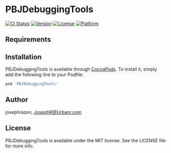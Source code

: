 # PBJDebuggingTools

[![CI Status](http://img.shields.io/travis/josephrazon/PBJDebuggingTools.svg?style=flat)](https://travis-ci.org/josephrazon/PBJDebuggingTools)
[![Version](https://img.shields.io/cocoapods/v/PBJDebuggingTools.svg?style=flat)](http://cocoapods.org/pods/PBJDebuggingTools)
[![License](https://img.shields.io/cocoapods/l/PBJDebuggingTools.svg?style=flat)](http://cocoapods.org/pods/PBJDebuggingTools)
[![Platform](https://img.shields.io/cocoapods/p/PBJDebuggingTools.svg?style=flat)](http://cocoapods.org/pods/PBJDebuggingTools)

## Requirements

## Installation

PBJDebuggingTools is available through [CocoaPods](http://cocoapods.org). To install
it, simply add the following line to your Podfile:

```ruby
pod 'PBJDebuggingTools'
```

## Author

josephrazon, JosephR@Urbanr.com

## License

PBJDebuggingTools is available under the MIT license. See the LICENSE file for more info.
